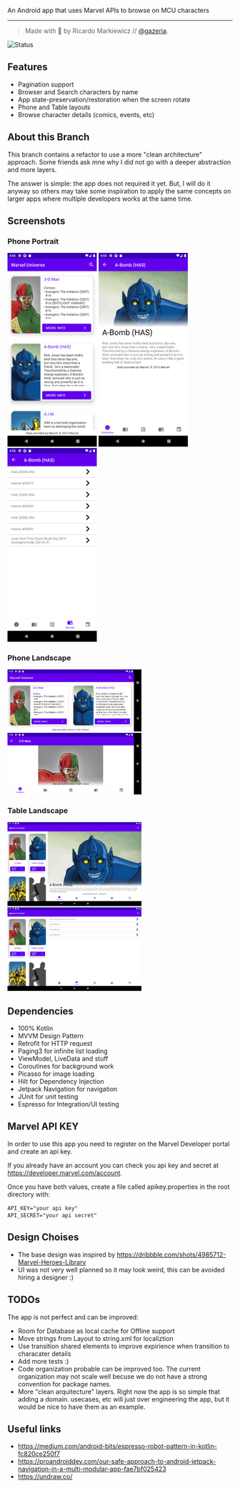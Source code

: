 An Android app that uses Marvel APIs to browse on MCU characters

---
>Made with 💙 by Ricardo Markiewicz // [@gazeria](https://twitter.com/gazeria).


![Status](https://github.com/Gazer/marvel_universe/actions/workflows/android.yml/badge.svg?branch=main)

## Features

- Pagination support
- Browser and Search characters by name
- App state-preservation/restoration when the screen rotate
- Phone and Table layouts
- Browse character details (comics, events, etc)

## About this Branch

This branch contains a refactor to use a more "clean architecture" approach. Some friends ask mne why I did not go with a deeper abstraction and more layers.

The answer is simple: the app does not required it yet. But, I will do it anyway so others may take some inspiration to apply the same concepts on larger apps where multiple developers works at the same time.

## Screenshots

### Phone Portrait

<img src="/screenshots/Screenshot_20220222_165512.png?raw=true" width="200" /> <img src="/screenshots/Screenshot_20220222_165528.png?raw=true" width="200" /> <img src="/screenshots/Screenshot_20220222_165540.png?raw=true" width="200" />

### Phone Landscape

<img src="/screenshots/Screenshot_20220222_165600.png?raw=true" width="300" /> <img src="/screenshots/Screenshot_20220222_165620.png?raw=true" width="300" />

### Table Landscape

<img src="/screenshots/Screenshot_20220222_171016.png?raw=true" width="300" /> <img src="/screenshots/Screenshot_20220222_165806.png?raw=true" width="300" />

## Dependencies

* 100% Kotlin
* MVVM Design Pattern
* Retrofit for HTTP request
* Paging3 for infinite list loading
* ViewModel, LiveData and stuff
* Coroutines for background work
* Picasso for image loading
* Hilt for Dependency Injection
* Jetpack Navigation for navigation
* JUnit for unit testing
* Espresso for Integration/UI testing

## Marvel API KEY

In order to use this app you need to register on the Marvel Developer portal and create an api key.

If you already have an account you can check you api key and secret at https://developer.marvel.com/account.

Once you have both values, create a file called apikey.properties in the root directory with:

```
API_KEY="your api key"
API_SECRET="your api secret"
```

## Design Choises

* The base design was inspired by https://dribbble.com/shots/4985712-Marvel-Heroes-Library
* UI was not very well planned so it may look weird, this can be avoided hiring a designer :)

## TODOs

The app is not perfect and can be improved:

* Room for Database as local cache for Offline support
* Move strings from Layout to string.xml for localiztion
* Use transition shared elements to improve expirience when transition to characater details
* Add more tests :)
* Code organization probable can be improved too. The current organization may not scale well becuse we do not have a strong convention for package names.
* More "clean arquitecture" layers. Right now the app is so simple that adding a domain. usecases, etc will just over engineering the app, but it would be nice to have them as an example.

## Useful links

* https://medium.com/android-bits/espresso-robot-pattern-in-kotlin-fc820ce250f7
* https://proandroiddev.com/our-safe-approach-to-android-jetpack-navigation-in-a-multi-modular-app-fae7bf025423
* https://undraw.co/

